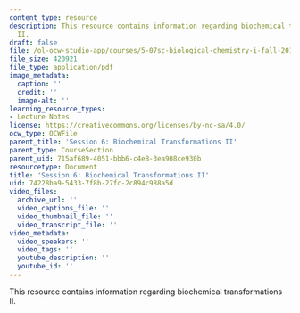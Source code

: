 ```yaml
---
content_type: resource
description: This resource contains information regarding biochemical transformations
  II.
draft: false
file: /ol-ocw-studio-app/courses/5-07sc-biological-chemistry-i-fall-2013/74228ba954337f8b27fc2c894c988a5d_MIT5_07SCF13_Lec10.pdf
file_size: 420921
file_type: application/pdf
image_metadata:
  caption: ''
  credit: ''
  image-alt: ''
learning_resource_types:
- Lecture Notes
license: https://creativecommons.org/licenses/by-nc-sa/4.0/
ocw_type: OCWFile
parent_title: 'Session 6: Biochemical Transformations II'
parent_type: CourseSection
parent_uid: 715af689-4051-bbb6-c4e8-3ea908ce930b
resourcetype: Document
title: 'Session 6: Biochemical Transformations II'
uid: 74228ba9-5433-7f8b-27fc-2c894c988a5d
video_files:
  archive_url: ''
  video_captions_file: ''
  video_thumbnail_file: ''
  video_transcript_file: ''
video_metadata:
  video_speakers: ''
  video_tags: ''
  youtube_description: ''
  youtube_id: ''
---
```

This resource contains information regarding biochemical transformations II.